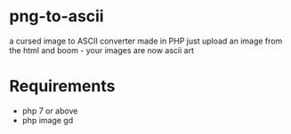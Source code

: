# png-to-ascii
a cursed image to ASCII converter made in PHP
just upload an image from the html and boom - your images are now ascii art

# Requirements
- php 7 or above  
- php image gd
